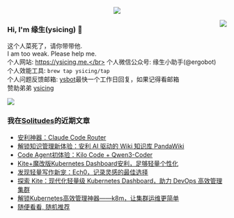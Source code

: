<p align="center">
    <img align="center" src="https://github-profile-trophy.vercel.app/?username=ysicing&title=Star,Follower,Commit,Issue" style="max-width:100%;">
</p>

<img align="right" src="https://github-readme-stats.vercel.app/api?username=ysicing&show_icons=true&icon_color=805AD5&text_color=718096&bg_color=ffffff&hide_title=true" />


### Hi, I'm 缘生(ysicing) 👋

<!--
**ysicing/ysicing** is a ✨ _special_ ✨ repository because its `README.md` (this file) appears on your GitHub profile.

Here are some ideas to get you started:

- 🔭 I’m currently working on ...
- 🌱 I’m currently learning ...
- 👯 I’m looking to collaborate on ...
- 🤔 I’m looking for help with ...
- 💬 Ask me about ...
- 📫 How to reach me: ...
- 😄 Pronouns: ...
- ⚡ Fun fact: ...
- 🌈 I'm currently working on ... 😎
- 🐳 I’m currently learning go\k8s source code. 😅
- 🤔 I'm thinking about how to make more more money 😁.
- 💬 Ask me about `lao biao`
- 📫 How to reach me: mail [i@ysicing.me](mailto:i@ysicing.me) or blog [ysicing.me](https://ysicing.me) 
- sponsor: [ysicing](https://afdian.net/@ysicing)

-->

这个人菜死了，请你带带他.</br>
I am too weak. Please help me.</br>
个人网站: https://ysicing.me.</br>
个人微信公众号: 缘生小助手(@ergobot)</br>
个人效能工具: `brew tap ysicing/tap`</br>
个人问题反馈邮箱:  [ysbot](mailto:ysbot@12306.work)最快一个工作日回复，如果记得看邮箱</br>
赞助弟弟 [ysicing](https://sponsor.ysicing.net/)

![](https://komarev.com/ghpvc/?username=ysicing&color=green)

<!--events start -->

### 我在[Solitudes](https://ysicing.me)的近期文章

*  [安利神器：Claude Code Router](https://blog.ysicing.net/tools/claude-code-router/v1)
*  [解锁知识管理新体验：安利 AI 驱动的 Wiki 知识库 PandaWiki](https://blog.ysicing.net/tools/pandawiki/v1)
*  [Code Agent初体验：Kilo Code + Qwen3-Coder](https://blog.ysicing.net/kilo-code-qwen3-coder/v1)
*  [Kite+魔改版Kubernetes Dashboard安利，足够轻量个性化](https://blog.ysicing.net/github/kite/v1)
*  [发现轻量写作新宠：Ech0，记录灵感的最佳选择](https://blog.ysicing.net/tools/ech0/v1)
*  [探索 Kite：现代化轻量级 Kubernetes Dashboard，助力 DevOps 高效管理集群](https://blog.ysicing.net/tools/kite/v1)
*  [解锁Kubernetes高效管理神器——k8m，让集群运维更简单](https://blog.ysicing.net/tools/k8m/v1)
*  [随便看看, 随机推荐](https://ysicing.me/random/)


<!--events end -->
